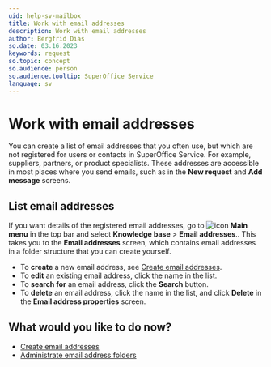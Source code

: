 ```yaml
---
uid: help-sv-mailbox
title: Work with email addresses
description: Work with email addresses
author: Bergfrid Dias
so.date: 03.16.2023
keywords: request
so.topic: concept
so.audience: person
so.audience.tooltip: SuperOffice Service
language: sv
---
```


# Work with email addresses

You can create a list of email addresses that you often use, but which are not registered for users or contacts in SuperOffice Service. For example, suppliers, partners, or product specialists. These addresses are accessible in most places where you send emails, such as in the **New request** and **Add message** screens.

## List email addresses

If you want details of the registered email addresses, go to ![icon][img1] **Main menu** in the top bar and select **Knowledge base** > **Email addresses**.. This takes you to the **Email addresses** screen, which contains email addresses in a folder structure that you can create yourself.

* To **create** a new email address, see [Create email addresses][2].
* To **edit** an existing email address, click the name in the list.
* To **search for** an email address, click the **Search** button.
* To **delete** an email address, click the name in the list, and click **Delete** in the **Email address properties** screen.

## What would you like to do now?

* [Create email addresses][2]
* [Administrate email address folders][3]

<!-- Referenced links -->
[2]: add-email-address.md
[3]: manage-folders.md

<!-- Referenced images -->
[img1]: ../../../../../media/icons/main-menu.png

